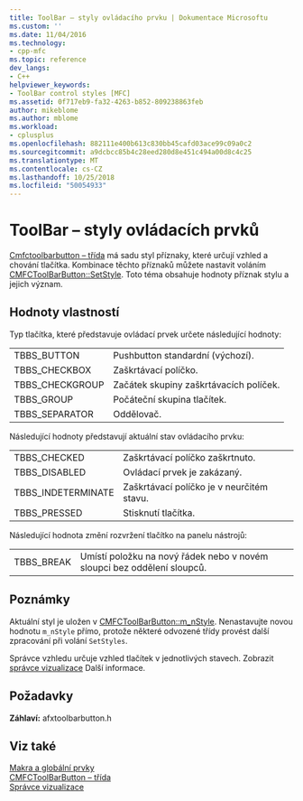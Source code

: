```yaml
---
title: ToolBar – styly ovládacího prvku | Dokumentace Microsoftu
ms.custom: ''
ms.date: 11/04/2016
ms.technology:
- cpp-mfc
ms.topic: reference
dev_langs:
- C++
helpviewer_keywords:
- ToolBar control styles [MFC]
ms.assetid: 0f717eb9-fa32-4263-b852-809238863feb
author: mikeblome
ms.author: mblome
ms.workload:
- cplusplus
ms.openlocfilehash: 882111e400b613c830bb45cafd03ace99c09a0c2
ms.sourcegitcommit: a9dcbcc85b4c28eed280d8e451c494a00d8c4c25
ms.translationtype: MT
ms.contentlocale: cs-CZ
ms.lasthandoff: 10/25/2018
ms.locfileid: "50054933"
---
```

# <a name="toolbar-control-styles"></a>ToolBar – styly ovládacích prvků

[Cmfctoolbarbutton – třída](../../mfc/reference/cmfctoolbarbutton-class.md) má sadu styl příznaky, které určují vzhled a chování tlačítka. Kombinace těchto příznaků můžete nastavit voláním [CMFCToolBarButton::SetStyle](../../mfc/reference/cmfctoolbarbutton-class.md#setstyle). Toto téma obsahuje hodnoty příznak stylu a jejich význam.

## <a name="property-values"></a>Hodnoty vlastností

Typ tlačítka, které představuje ovládací prvek určete následující hodnoty:

|||
|-|-|
|TBBS_BUTTON|Pushbutton standardní (výchozí).  |
|TBBS_CHECKBOX|Zaškrtávací políčko.  |
|TBBS_CHECKGROUP|Začátek skupiny zaškrtávacích políček.  |
|TBBS_GROUP|Počáteční skupina tlačítek.  |
|TBBS_SEPARATOR|Oddělovač.  |

Následující hodnoty představují aktuální stav ovládacího prvku:

|||
|-|-|
|TBBS_CHECKED|Zaškrtávací políčko zaškrtnuto.  |
|TBBS_DISABLED|Ovládací prvek je zakázaný.  |
|TBBS_INDETERMINATE|Zaškrtávací políčko je v neurčitém stavu.  |
|TBBS_PRESSED|Stisknutí tlačítka.  |

Následující hodnota změní rozvržení tlačítko na panelu nástrojů:

|||
|-|-|
|TBBS_BREAK|Umístí položku na nový řádek nebo v novém sloupci bez oddělení sloupců.  |

## <a name="remarks"></a>Poznámky

Aktuální styl je uložen v [CMFCToolBarButton::m_nStyle](../../mfc/reference/cmfctoolbarbutton-class.md#m_nstyle). Nenastavujte novou hodnotu `m_nStyle` přímo, protože některé odvozené třídy provést další zpracování při volání `SetStyles`.

Správce vzhledu určuje vzhled tlačítek v jednotlivých stavech. Zobrazit [správce vizualizace](../../mfc/visualization-manager.md) Další informace.

## <a name="requirements"></a>Požadavky

**Záhlaví:** afxtoolbarbutton.h

## <a name="see-also"></a>Viz také

[Makra a globální prvky](../../mfc/reference/mfc-macros-and-globals.md)<br/>
[CMFCToolBarButton – třída](../../mfc/reference/cmfctoolbarbutton-class.md)<br/>
[Správce vizualizace](../../mfc/visualization-manager.md)

